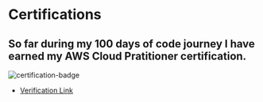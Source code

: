 # Certifications

## So far during my 100 days of code journey I have earned my AWS Cloud Pratitioner certification.

![certification-badge](https://images.credly.com/size/340x340/images/68468004-5a85-4f3b-bc58-590773979486/AWS-CloudPractitioner-2020.png)

* [Verification Link](https://www.credly.com/badges/aeb09909-f1f7-4117-a1ed-108c36ee35ed/public_url)
